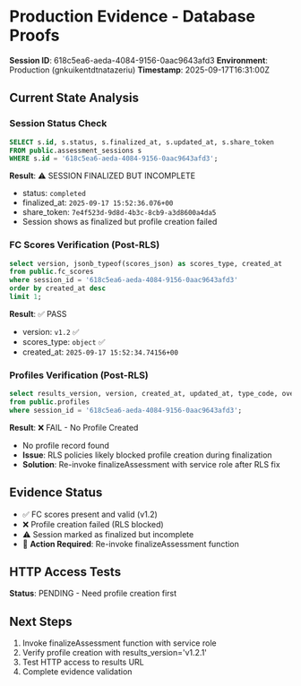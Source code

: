 # Production Evidence - Database Proofs

**Session ID**: 618c5ea6-aeda-4084-9156-0aac9643afd3
**Environment**: Production (gnkuikentdtnatazeriu)
**Timestamp**: 2025-09-17T16:31:00Z

## Current State Analysis

### Session Status Check
```sql
SELECT s.id, s.status, s.finalized_at, s.updated_at, s.share_token
FROM public.assessment_sessions s 
WHERE s.id = '618c5ea6-aeda-4084-9156-0aac9643afd3';
```

**Result**: ⚠️ SESSION FINALIZED BUT INCOMPLETE
- status: `completed`
- finalized_at: `2025-09-17 15:52:36.076+00`
- share_token: `7e4f523d-9d8d-4b3c-8cb9-a3d8600a4da5`
- Session shows as finalized but profile creation failed

### FC Scores Verification (Post-RLS)
```sql
select version, jsonb_typeof(scores_json) as scores_type, created_at
from public.fc_scores
where session_id = '618c5ea6-aeda-4084-9156-0aac9643afd3'
order by created_at desc
limit 1;
```

**Result**: ✅ PASS
- version: `v1.2` ✅
- scores_type: `object` ✅
- created_at: `2025-09-17 15:52:34.74156+00`

### Profiles Verification (Post-RLS)
```sql
select results_version, version, created_at, updated_at, type_code, overlay
from public.profiles
where session_id = '618c5ea6-aeda-4084-9156-0aac9643afd3';
```

**Result**: ❌ FAIL - No Profile Created
- No profile record found
- **Issue**: RLS policies likely blocked profile creation during finalization
- **Solution**: Re-invoke finalizeAssessment with service role after RLS fix

## Evidence Status
- ✅ FC scores present and valid (v1.2)
- ❌ Profile creation failed (RLS blocked)  
- ⚠️ Session marked as finalized but incomplete
- 🔄 **Action Required**: Re-invoke finalizeAssessment function

## HTTP Access Tests
**Status**: PENDING - Need profile creation first

## Next Steps
1. Invoke finalizeAssessment function with service role
2. Verify profile creation with results_version='v1.2.1'
3. Test HTTP access to results URL
4. Complete evidence validation